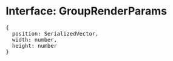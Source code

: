 # Interface: GroupRenderParams

<pre>
{
  position: <Ref to="./serilized-vector">SerializedVector</Ref>,
  width: number,
  height: number
}
</pre>

<script setup>
import Ref from '../../../../../components/api/Ref.vue';
</script>
